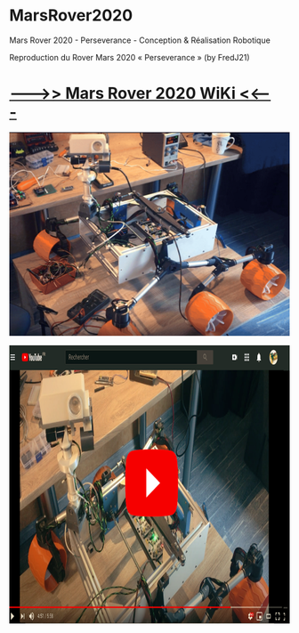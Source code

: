 # MarsRover2020
Mars Rover 2020 - Perseverance - Conception & Réalisation Robotique

Reproduction du Rover Mars 2020 « Perseverance » (by FredJ21)

# [--->> Mars Rover 2020 WiKi <<---](https://github.com/FredJ21/MarsRover2020/wiki) 

![Fred s Rover](https://raw.githubusercontent.com/FredJ21/MarsRover2020/master/Divers/MarsRover2020.gif)





<a href="https://www.youtube.com/playlist?list=PLPA2ZF9G4l--smeL5xHTISZBblAAfhV12">
<img src="https://raw.githubusercontent.com/FredJ21/MarsRover2020/master/Divers/on_youtube.png"  height="500">
</a>  


